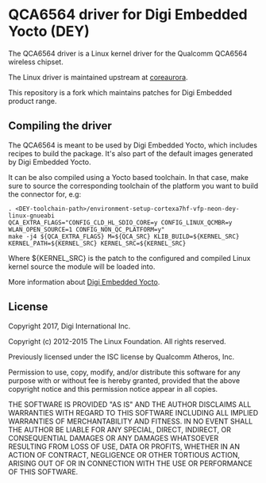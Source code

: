 QCA6564 driver for Digi Embedded Yocto (DEY)
=============================================
The QCA6564 driver is a Linux kernel driver for the Qualcomm
QCA6564 wireless chipset.

The Linux driver is maintained upstream at [coreaurora](https://source.codeaurora.org/quic/la/platform/vendor/qcom-opensource/wlan/qcacld-2.0/log/?h=caf-wlan/QCA6564_LE_1.0.3_LA.4.2.2.3).

This repository is a fork which maintains patches for Digi Embedded product
range.

Compiling the driver
--------------------
The QCA6564 is meant to be used by Digi Embedded Yocto, which includes
recipes to build the package. It's also part of the default images generated
by Digi Embedded Yocto.

It can be also compiled using a Yocto based toolchain. In that case, make
sure to source the corresponding toolchain of the platform you want to build
the connector for, e.g:

```
. <DEY-toolchain-path>/environment-setup-cortexa7hf-vfp-neon-dey-linux-gnueabi
QCA_EXTRA_FLAGS="CONFIG_CLD_HL_SDIO_CORE=y CONFIG_LINUX_QCMBR=y WLAN_OPEN_SOURCE=1 CONFIG_NON_QC_PLATFORM=y"
make -j4 ${QCA_EXTRA_FLAGS} M=${QCA_SRC} KLIB_BUILD=${KERNEL_SRC} KERNEL_PATH=${KERNEL_SRC} KERNEL_SRC=${KERNEL_SRC}
```

Where ${KERNEL_SRC} is the patch to the configured and compiled Linux kernel
source the module will be loaded into.

More information about [Digi Embedded Yocto](https://github.com/digi-embedded/meta-digi).

License
-------
Copyright 2017, Digi International Inc.

Copyright (c) 2012-2015 The Linux Foundation. All rights reserved.

Previously licensed under the ISC license by Qualcomm Atheros, Inc.

Permission to use, copy, modify, and/or distribute this software for
any purpose with or without fee is hereby granted, provided that the
above copyright notice and this permission notice appear in all
copies.

THE SOFTWARE IS PROVIDED "AS IS" AND THE AUTHOR DISCLAIMS ALL
WARRANTIES WITH REGARD TO THIS SOFTWARE INCLUDING ALL IMPLIED
WARRANTIES OF MERCHANTABILITY AND FITNESS. IN NO EVENT SHALL THE
AUTHOR BE LIABLE FOR ANY SPECIAL, DIRECT, INDIRECT, OR CONSEQUENTIAL
DAMAGES OR ANY DAMAGES WHATSOEVER RESULTING FROM LOSS OF USE, DATA OR
PROFITS, WHETHER IN AN ACTION OF CONTRACT, NEGLIGENCE OR OTHER
TORTIOUS ACTION, ARISING OUT OF OR IN CONNECTION WITH THE USE OR
PERFORMANCE OF THIS SOFTWARE.
